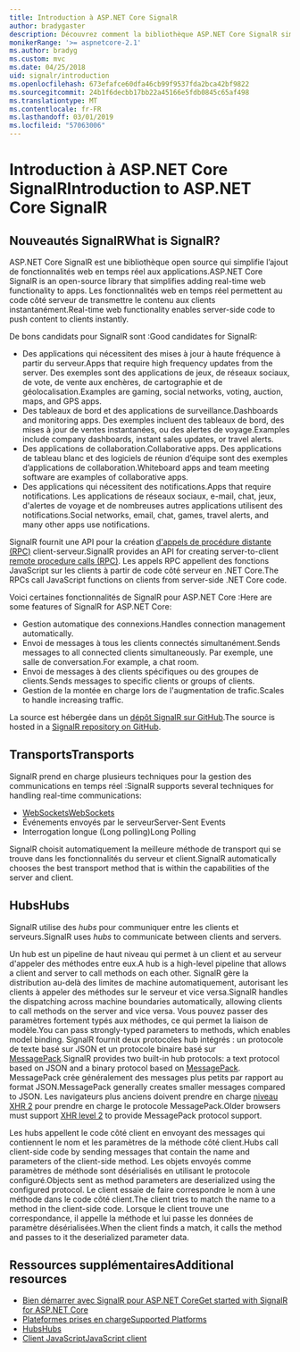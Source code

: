 ```yaml
---
title: Introduction à ASP.NET Core SignalR
author: bradygaster
description: Découvrez comment la bibliothèque ASP.NET Core SignalR simplifie l’ajout de fonctionnalités en temps réel aux applications.
monikerRange: '>= aspnetcore-2.1'
ms.author: bradyg
ms.custom: mvc
ms.date: 04/25/2018
uid: signalr/introduction
ms.openlocfilehash: 673efafce60dfa46cb99f9537fda2bca42bf9822
ms.sourcegitcommit: 24b1f6decbb17bb22a45166e5fdb0845c65af498
ms.translationtype: MT
ms.contentlocale: fr-FR
ms.lasthandoff: 03/01/2019
ms.locfileid: "57063006"
---
```

# <a name="introduction-to-aspnet-core-signalr"></a><span data-ttu-id="c7dfd-103">Introduction à ASP.NET Core SignalR</span><span class="sxs-lookup"><span data-stu-id="c7dfd-103">Introduction to ASP.NET Core SignalR</span></span>

## <a name="what-is-signalr"></a><span data-ttu-id="c7dfd-104">Nouveautés SignalR</span><span class="sxs-lookup"><span data-stu-id="c7dfd-104">What is SignalR?</span></span>

<span data-ttu-id="c7dfd-105">ASP.NET Core SignalR est une bibliothèque open source qui simplifie l’ajout de fonctionnalités web en temps réel aux applications.</span><span class="sxs-lookup"><span data-stu-id="c7dfd-105">ASP.NET Core SignalR is an open-source library that simplifies adding real-time web functionality to apps.</span></span> <span data-ttu-id="c7dfd-106">Les fonctionnalités web en temps réel permettent au code côté serveur de transmettre le contenu aux clients instantanément.</span><span class="sxs-lookup"><span data-stu-id="c7dfd-106">Real-time web functionality enables server-side code to push content to clients instantly.</span></span>

<span data-ttu-id="c7dfd-107">De bons candidats pour SignalR sont :</span><span class="sxs-lookup"><span data-stu-id="c7dfd-107">Good candidates for SignalR:</span></span>

* <span data-ttu-id="c7dfd-108">Des applications qui nécessitent des mises à jour à haute fréquence à partir du serveur.</span><span class="sxs-lookup"><span data-stu-id="c7dfd-108">Apps that require high frequency updates from the server.</span></span> <span data-ttu-id="c7dfd-109">Des exemples sont des applications de jeux, de réseaux sociaux, de vote, de vente aux enchères, de cartographie et de géolocalisation.</span><span class="sxs-lookup"><span data-stu-id="c7dfd-109">Examples are gaming, social networks, voting, auction, maps, and GPS apps.</span></span>
* <span data-ttu-id="c7dfd-110">Des tableaux de bord et des applications de surveillance.</span><span class="sxs-lookup"><span data-stu-id="c7dfd-110">Dashboards and monitoring apps.</span></span> <span data-ttu-id="c7dfd-111">Des exemples incluent des tableaux de bord, des mises à jour de ventes instantanées, ou des alertes de voyage.</span><span class="sxs-lookup"><span data-stu-id="c7dfd-111">Examples include company dashboards, instant sales updates, or travel alerts.</span></span>
* <span data-ttu-id="c7dfd-112">Des applications de collaboration.</span><span class="sxs-lookup"><span data-stu-id="c7dfd-112">Collaborative apps.</span></span> <span data-ttu-id="c7dfd-113">Des applications de tableau blanc et des logiciels de réunion d’équipe sont des exemples d’applications de collaboration.</span><span class="sxs-lookup"><span data-stu-id="c7dfd-113">Whiteboard apps and team meeting software are examples of collaborative apps.</span></span>
* <span data-ttu-id="c7dfd-114">Des applications qui nécessitent des notifications.</span><span class="sxs-lookup"><span data-stu-id="c7dfd-114">Apps that require notifications.</span></span> <span data-ttu-id="c7dfd-115">Les applications de réseaux sociaux, e-mail, chat, jeux, d'alertes de voyage et de nombreuses autres applications utilisent des notifications.</span><span class="sxs-lookup"><span data-stu-id="c7dfd-115">Social networks, email, chat, games, travel alerts, and many other apps use notifications.</span></span>

<span data-ttu-id="c7dfd-116">SignalR fournit une API pour la création [d'appels de procédure distante (RPC)](https://wikipedia.org/wiki/Remote_procedure_call) client-serveur.</span><span class="sxs-lookup"><span data-stu-id="c7dfd-116">SignalR provides an API for creating server-to-client [remote procedure calls (RPC)](https://wikipedia.org/wiki/Remote_procedure_call).</span></span> <span data-ttu-id="c7dfd-117">Les appels RPC appellent des fonctions JavaScript sur les clients à partir de code côté serveur en .NET Core.</span><span class="sxs-lookup"><span data-stu-id="c7dfd-117">The RPCs call JavaScript functions on clients from server-side .NET Core code.</span></span>

<span data-ttu-id="c7dfd-118">Voici certaines fonctionnalités de SignalR pour ASP.NET Core :</span><span class="sxs-lookup"><span data-stu-id="c7dfd-118">Here are some features of SignalR for ASP.NET Core:</span></span>

* <span data-ttu-id="c7dfd-119">Gestion automatique des connexions.</span><span class="sxs-lookup"><span data-stu-id="c7dfd-119">Handles connection management automatically.</span></span>
* <span data-ttu-id="c7dfd-120">Envoi de messages à tous les clients connectés simultanément.</span><span class="sxs-lookup"><span data-stu-id="c7dfd-120">Sends messages to all connected clients simultaneously.</span></span> <span data-ttu-id="c7dfd-121">Par exemple, une salle de conversation.</span><span class="sxs-lookup"><span data-stu-id="c7dfd-121">For example, a chat room.</span></span>
* <span data-ttu-id="c7dfd-122">Envoi de messages à des clients spécifiques ou des groupes de clients.</span><span class="sxs-lookup"><span data-stu-id="c7dfd-122">Sends messages to specific clients or groups of clients.</span></span>
* <span data-ttu-id="c7dfd-123">Gestion de la montée en charge lors de l'augmentation de trafic.</span><span class="sxs-lookup"><span data-stu-id="c7dfd-123">Scales to handle increasing traffic.</span></span>

<span data-ttu-id="c7dfd-124">La source est hébergée dans un [dépôt SignalR sur GitHub](https://github.com/aspnet/AspNetCore/tree/master/src/SignalR).</span><span class="sxs-lookup"><span data-stu-id="c7dfd-124">The source is hosted in a [SignalR repository on GitHub](https://github.com/aspnet/AspNetCore/tree/master/src/SignalR).</span></span>

## <a name="transports"></a><span data-ttu-id="c7dfd-125">Transports</span><span class="sxs-lookup"><span data-stu-id="c7dfd-125">Transports</span></span>

<span data-ttu-id="c7dfd-126">SignalR prend en charge plusieurs techniques pour la gestion des communications en temps réel :</span><span class="sxs-lookup"><span data-stu-id="c7dfd-126">SignalR supports several techniques for handling real-time communications:</span></span>

* [<span data-ttu-id="c7dfd-127">WebSockets</span><span class="sxs-lookup"><span data-stu-id="c7dfd-127">WebSockets</span></span>](https://tools.ietf.org/html/rfc7118)
* <span data-ttu-id="c7dfd-128">Événements envoyés par le serveur</span><span class="sxs-lookup"><span data-stu-id="c7dfd-128">Server-Sent Events</span></span>
* <span data-ttu-id="c7dfd-129">Interrogation longue (Long polling)</span><span class="sxs-lookup"><span data-stu-id="c7dfd-129">Long Polling</span></span>

<span data-ttu-id="c7dfd-130">SignalR choisit automatiquement la meilleure méthode de transport qui se trouve dans les fonctionnalités du serveur et client.</span><span class="sxs-lookup"><span data-stu-id="c7dfd-130">SignalR automatically chooses the best transport method that is within the capabilities of the server and client.</span></span>

## <a name="hubs"></a><span data-ttu-id="c7dfd-131">Hubs</span><span class="sxs-lookup"><span data-stu-id="c7dfd-131">Hubs</span></span>

<span data-ttu-id="c7dfd-132">SignalR utilise des *hubs* pour communiquer entre les clients et serveurs.</span><span class="sxs-lookup"><span data-stu-id="c7dfd-132">SignalR uses *hubs* to communicate between clients and servers.</span></span>

<span data-ttu-id="c7dfd-133">Un hub est un pipeline de haut niveau qui permet à un client et au serveur d'appeler des méthodes entre eux.</span><span class="sxs-lookup"><span data-stu-id="c7dfd-133">A hub is a high-level pipeline that allows a client and server to call methods on each other.</span></span> <span data-ttu-id="c7dfd-134">SignalR gère la distribution au-delà des limites de machine automatiquement, autorisant les clients à appeler des méthodes sur le serveur et vice versa.</span><span class="sxs-lookup"><span data-stu-id="c7dfd-134">SignalR handles the dispatching across machine boundaries automatically, allowing clients to call methods on the server and vice versa.</span></span> <span data-ttu-id="c7dfd-135">Vous pouvez passer des paramètres fortement typés aux méthodes, ce qui permet la liaison de modèle.</span><span class="sxs-lookup"><span data-stu-id="c7dfd-135">You can pass strongly-typed parameters to methods, which enables model binding.</span></span> <span data-ttu-id="c7dfd-136">SignalR fournit deux protocoles hub intégrés : un protocole de texte basé sur JSON et un protocole binaire basé sur [MessagePack](https://msgpack.org/).</span><span class="sxs-lookup"><span data-stu-id="c7dfd-136">SignalR provides two built-in hub protocols: a text protocol based on JSON and a binary protocol based on [MessagePack](https://msgpack.org/).</span></span>  <span data-ttu-id="c7dfd-137">MessagePack crée généralement des messages plus petits par rapport au format JSON.</span><span class="sxs-lookup"><span data-stu-id="c7dfd-137">MessagePack generally creates smaller messages compared to JSON.</span></span> <span data-ttu-id="c7dfd-138">Les navigateurs plus anciens doivent prendre en charge [niveau XHR 2](https://caniuse.com/#feat=xhr2) pour prendre en charge le protocole MessagePack.</span><span class="sxs-lookup"><span data-stu-id="c7dfd-138">Older browsers must support [XHR level 2](https://caniuse.com/#feat=xhr2) to provide MessagePack protocol support.</span></span>

<span data-ttu-id="c7dfd-139">Les hubs appellent le code côté client en envoyant des messages qui contiennent le nom et les paramètres de la méthode côté client.</span><span class="sxs-lookup"><span data-stu-id="c7dfd-139">Hubs call client-side code by sending messages that contain the name and parameters of the client-side method.</span></span> <span data-ttu-id="c7dfd-140">Les objets envoyés comme paramètres de méthode sont désérialisés en utilisant le protocole configuré.</span><span class="sxs-lookup"><span data-stu-id="c7dfd-140">Objects sent as method parameters are deserialized using the configured protocol.</span></span> <span data-ttu-id="c7dfd-141">Le client essaie de faire correspondre le nom à une méthode dans le code côté client.</span><span class="sxs-lookup"><span data-stu-id="c7dfd-141">The client tries to match the name to a method in the client-side code.</span></span> <span data-ttu-id="c7dfd-142">Lorsque le client trouve une correspondance, il appelle la méthode et lui passe les données de paramètre désérialisées.</span><span class="sxs-lookup"><span data-stu-id="c7dfd-142">When the client finds a match, it calls the method and passes to it the deserialized parameter data.</span></span>

## <a name="additional-resources"></a><span data-ttu-id="c7dfd-143">Ressources supplémentaires</span><span class="sxs-lookup"><span data-stu-id="c7dfd-143">Additional resources</span></span>

* [<span data-ttu-id="c7dfd-144">Bien démarrer avec SignalR pour ASP.NET Core</span><span class="sxs-lookup"><span data-stu-id="c7dfd-144">Get started with SignalR for ASP.NET Core</span></span>](xref:tutorials/signalr)
* [<span data-ttu-id="c7dfd-145">Plateformes prises en charge</span><span class="sxs-lookup"><span data-stu-id="c7dfd-145">Supported Platforms</span></span>](xref:signalr/supported-platforms)
* [<span data-ttu-id="c7dfd-146">Hubs</span><span class="sxs-lookup"><span data-stu-id="c7dfd-146">Hubs</span></span>](xref:signalr/hubs)
* [<span data-ttu-id="c7dfd-147">Client JavaScript</span><span class="sxs-lookup"><span data-stu-id="c7dfd-147">JavaScript client</span></span>](xref:signalr/javascript-client)
